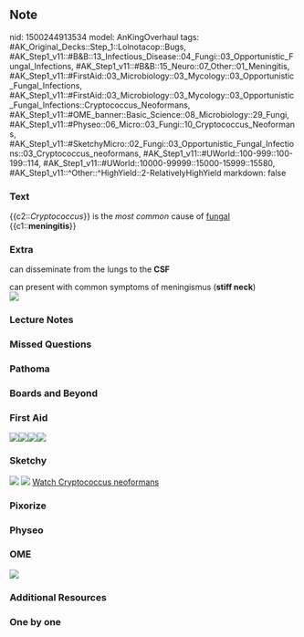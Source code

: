 ## Note
nid: 1500244913534
model: AnKingOverhaul
tags: #AK_Original_Decks::Step_1::Lolnotacop::Bugs, #AK_Step1_v11::#B&B::13_Infectious_Disease::04_Fungi::03_Opportunistic_Fungal_Infections, #AK_Step1_v11::#B&B::15_Neuro::07_Other::01_Meningitis, #AK_Step1_v11::#FirstAid::03_Microbiology::03_Mycology::03_Opportunistic_Fungal_Infections, #AK_Step1_v11::#FirstAid::03_Microbiology::03_Mycology::03_Opportunistic_Fungal_Infections::Cryptococcus_Neoformans, #AK_Step1_v11::#OME_banner::Basic_Science::08_Microbiology::29_Fungi, #AK_Step1_v11::#Physeo::06_Micro::03_Fungi::10_Cryptococcus_Neoformans, #AK_Step1_v11::#SketchyMicro::02_Fungi::03_Opportunistic_Fungal_Infections::03_Cryptococcus_neoformans, #AK_Step1_v11::#UWorld::100-999::100-199::114, #AK_Step1_v11::#UWorld::10000-99999::15000-15999::15580, #AK_Step1_v11::^Other::^HighYield::2-RelativelyHighYield
markdown: false

### Text
{{c2::<i>Cryptococcus</i>}} is the <i>most common</i> cause of
<u>fungal</u> {{c1::<b>meningitis</b>}}

### Extra
can disseminate from the lungs to the <b>CSF</b>
<div>
  can present with common symptoms of meningismus (<b>stiff
  neck</b>)
  <div><img src="paste-5596342387107.jpg"></div>
</div>

### Lecture Notes


### Missed Questions


### Pathoma


### Boards and Beyond


### First Aid
<img src="paste-13202729467907.jpg"><img src=
"paste-334530707718147.jpg"><img src=
"paste-466914484682755.jpg"><img src="paste-466957434355715.jpg">

### Sketchy
<img src="paste-466729801089027.jpg"> <img src=
"paste-da62f14103489a081b601343a6ace8a37d6d316c.png"> <a href=
"https://dashboard.sketchy.com/study/medical/courses/medical-microbiology/units/medical-microbiology-fungi/videos/medical-microbiology-fungi-opportunistic-fungal-infections-cryptococcus-neoformans?utm_source=anki&utm_medium=partnership&utm_campaign=february_update&utm_content=medical">
Watch Cryptococcus neoformans</a>

### Pixorize


### Physeo


### OME
<div class="ome-widget">
  <a href=
  "https://onlinemeded.org/spa/microbiology/fungi/acquire?ref=anki">
  <img src="_OME_AnkiFlashcards_Lesson_4.png"></a>
</div>

### Additional Resources


### One by one

